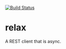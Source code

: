 [![Build Status](https://travis-ci.org/Kixeye/kixmpp.svg?branch=master)](https://travis-ci.org/Kixeye/kixmpp)

relax
=====

A REST client that is async.
